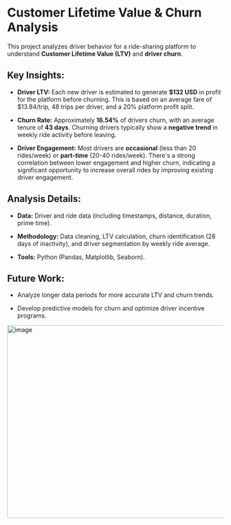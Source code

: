 # Customer Lifetime Value & Churn Analysis

This project analyzes driver behavior for a ride-sharing platform to understand **Customer Lifetime Value (LTV)** and **driver churn**.

## Key Insights:

* **Driver LTV:** Each new driver is estimated to generate **$132 USD** in profit for the platform before churning. This is based on an average fare of $13.84/trip, 48 trips per driver, and a 20% platform profit split.

* **Churn Rate:** Approximately **16.54%** of drivers churn, with an average tenure of **43 days**. Churning drivers typically show a **negative trend** in weekly ride activity before leaving.

* **Driver Engagement:** Most drivers are **occasional** (less than 20 rides/week) or **part-time** (20-40 rides/week). There's a strong correlation between lower engagement and higher churn, indicating a significant opportunity to increase overall rides by improving existing driver engagement.

## Analysis Details:

* **Data:** Driver and ride data (including timestamps, distance, duration, prime time).

* **Methodology:** Data cleaning, LTV calculation, churn identification (28 days of inactivity), and driver segmentation by weekly ride average.

* **Tools:** Python (Pandas, Matplotlib, Seaborn).

## Future Work:

* Analyze longer data periods for more accurate LTV and churn trends.

* Develop predictive models for churn and optimize driver incentive programs.

<img width="723" height="448" alt="image" src="https://github.com/user-attachments/assets/ca61d661-0f5d-4df1-b74c-95318982d226" />

